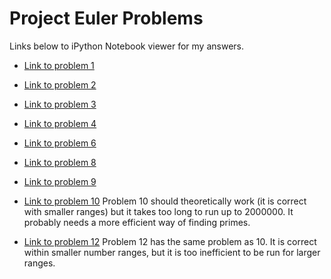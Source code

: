 # Project Euler Problems

Links below to iPython Notebook viewer for my answers.

- [Link to problem 1](http://nbviewer.ipython.org/github/ajkim141/project_euler/blob/master/Problem1.ipynb)

- [Link to problem 2](http://nbviewer.ipython.org/github/ajkim141/project_euler/blob/master/Problem2.ipynb)

- [Link to problem 3](http://nbviewer.ipython.org/github/ajkim141/project_euler/blob/master/Problem3.ipynb)

- [Link to problem 4](http://nbviewer.ipython.org/github/ajkim141/project_euler/blob/master/Problem4.ipynb)

- [Link to problem 6](http://nbviewer.ipython.org/github/ajkim141/project_euler/blob/master/Problem6.ipynb)

- [Link to problem 8](http://nbviewer.ipython.org/github/ajkim141/project_euler/blob/master/Problem8.ipynb)

- [Link to problem 9](http://nbviewer.ipython.org/github/ajkim141/project_euler/blob/master/Problem9.ipynb)

- [Link to problem 10](http://nbviewer.ipython.org/github/ajkim141/project_euler/blob/master/Problem10.ipynb)
Problem 10 should theoretically work (it is correct with smaller ranges) but it takes too long to run up to 2000000. It probably needs a more efficient way of finding primes.

- [Link to problem 12](http://nbviewer.ipython.org/github/ajkim141/project_euler/blob/master/Problem12.ipynb)
Problem 12 has the same problem as 10. It is correct within smaller number ranges, but it is too inefficient to be run for larger ranges.